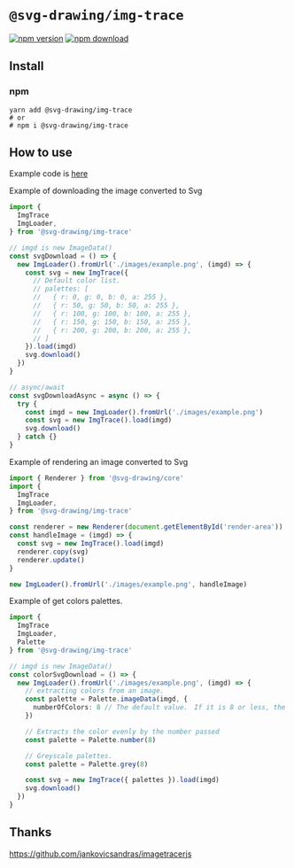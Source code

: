 # `@svg-drawing/img-trace`

[![npm version](https://img.shields.io/npm/v/@svg-drawing/img-trace/latest.svg)](https://www.npmjs.com/package/@svg-drawing/img-trace) [![npm download](https://img.shields.io/npm/dm/@svg-drawing/img-trace.svg)](https://www.npmjs.com/package/@svg-drawing/img-trace)

## Install

### npm

```shell
yarn add @svg-drawing/img-trace
# or
# npm i @svg-drawing/img-trace
```

## How to use

Example code is [here](/examples/docs/pages/demo/img-trace.tsx)

Example of downloading the image converted to Svg

```ts
import {
  ImgTrace
  ImgLoader,
} from '@svg-drawing/img-trace'

// imgd is new ImageData()
const svgDownload = () => {
  new ImgLoader().fromUrl('./images/example.png', (imgd) => {
    const svg = new ImgTrace({
      // Default color list.
      // palettes: [
      //   { r: 0, g: 0, b: 0, a: 255 },
      //   { r: 50, g: 50, b: 50, a: 255 },
      //   { r: 100, g: 100, b: 100, a: 255 },
      //   { r: 150, g: 150, b: 150, a: 255 },
      //   { r: 200, g: 200, b: 200, a: 255 },
      // ]
    }).load(imgd)
    svg.download()
  })
}

// async/await
const svgDownloadAsync = async () => {
  try {
    const imgd = new ImgLoader().fromUrl('./images/example.png')
    const svg = new ImgTrace().load(imgd)
    svg.download()
  } catch {}
}

```

Example of rendering an image converted to Svg

```ts
import { Renderer } from '@svg-drawing/core'
import {
  ImgTrace
  ImgLoader,
} from '@svg-drawing/img-trace'

const renderer = new Renderer(document.getElementById('render-area'))
const handleImage = (imgd) => {
  const svg = new ImgTrace().load(imgd)
  renderer.copy(svg)
  renderer.update()
}

new ImgLoader().fromUrl('./images/example.png', handleImage)
```

Example of get colors palettes.

```ts
import {
  ImgTrace
  ImgLoader,
  Palette
} from '@svg-drawing/img-trace'

// imgd is new ImageData()
const colorSvgDownload = () => {
  new ImgLoader().fromUrl('./images/example.png', (imgd) => {
    // extracting colors from an image.
    const palette = Palette.imageData(imgd, {
      numberOfColors: 8 // The default value.　If it is 8 or less, the value is grayscale.
    })

    // Extracts the color evenly by the number passed
    const palette = Palette.number(8)

    // Greyscale palettes.
    const palette = Palette.grey(8)

    const svg = new ImgTrace({ palettes }).load(imgd)
    svg.download()
  })
}


```

## Thanks

https://github.com/jankovicsandras/imagetracerjs

